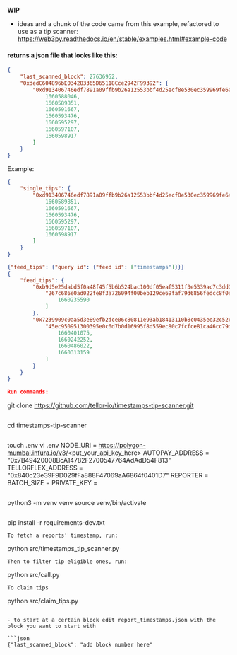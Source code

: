 ****WIP****

- ideas and a chunk of the code came from this example, refactored to use as a tip scanner:
https://web3py.readthedocs.io/en/stable/examples.html#example-code

#### returns a json file that looks like this:
```json
{
    "last_scanned_block": 27636952,
    "0xdedC604896bE034283365D65118Cce2942F99392": {
        "0xd913406746edf7891a09ffb9b26a12553bbf4d25ecf8e530ec359969fe6a7a9c": [
            1660588046,
            1660589851,
            1660591667,
            1660593476,
            1660595297,
            1660597107,
            1660598917
        ]
    }
}
```

Example: 
```json
{
    "single_tips": {
        "0xd913406746edf7891a09ffb9b26a12553bbf4d25ecf8e530ec359969fe6a7a9c": [
            1660589851,
            1660591667,
            1660593476,
            1660595297,
            1660597107,
            1660598917
        ]
    }
}
```
```json
{"feed_tips": {"query id": {"feed id": ["timestamps"]}}}
{
    "feed_tips": {
        "0xb9d5e25dabd5f0a48f45f5b6b524bac100df05eaf5311f3e5339ac7c3dd0a37e": {
            "267c686e0ad022fe8f3a726094f00beb129ce69faf79d6856fedcc8f0e5cd14b": [ 
                1660235590
            ]
        },
        "0x7239909c0aa5d3e89efb2dce06c80811e93ab18413110b8c0435ee32c52cc4fb": {
            "45ec950951300395e0c6d7b0d16995f8d559ec80c7fcfce81ca46cc79da23eb6": [
                1660401075,
                1660242252,
                1660486022,
                1660313159
            ]
        }
    }
}

Run commands:
```
git clone https://github.com/tellor-io/timestamps-tip-scanner.git
```
```
cd timestamps-tip-scanner
```
```
touch .env
vi .env
NODE_URI = https://polygon-mumbai.infura.io/v3/<put_your_api_key_here>
AUTOPAY_ADDRESS = "0x7B49420008BcA14782F2700547764AdAdD54F813"
TELLORFLEX_ADDRESS = "0x840c23e39F9D029fFa888F47069aA6864f0401D7"
REPORTER = <wallet address>
BATCH_SIZE = <scan batch size number>
PRIVATE_KEY = <required to claim tips>
```
```
python3 -m venv venv
source venv/bin/activate
```
```
pip install -r requirements-dev.txt
```
To fetch a reports' timestamp, run:
```
python src/timestamps_tip_scanner.py
```
Then to filter tip eligible ones, run:
```
python src/call.py
```
To claim tips
```
python src/claim_tips.py
```

- to start at a certain block edit report_timestamps.json with the block you want to start with
  
```json
{"last_scanned_block": "add block number here"
```

